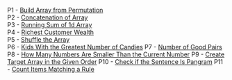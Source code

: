 P1 - [Build Array from Permutation](https://leetcode.com/problems/build-array-from-permutation/)</br>
P2 - [Concatenation of Array](https://leetcode.com/problems/concatenation-of-array/)</br>
P3 - [Running Sum of 1d Array](https://leetcode.com/problems/running-sum-of-1d-array/)</br>
P4 - [Richest Customer Wealth](https://leetcode.com/problems/richest-customer-wealth/)</br>
P5 - [Shuffle the Array](https://leetcode.com/problems/shuffle-the-array/)</br>
P6 - [Kids With the Greatest Number of Candies](https://leetcode.com/problems/kids-with-the-greatest-number-of-candies/)
P7 - [Number of Good Pairs](https://leetcode.com/problems/number-of-good-pairs/)
P8 - [How Many Numbers Are Smaller Than the Current Number](https://leetcode.com/problems/how-many-numbers-are-smaller-than-the-current-number/)
P9 - [Create Target Array in the Given Order](https://leetcode.com/problems/create-target-array-in-the-given-order/)
P10 - [Check if the Sentence Is Pangram](https://leetcode.com/problems/check-if-the-sentence-is-pangram/)
P11 - [Count Items Matching a Rule](https://leetcode.com/problems/count-items-matching-a-rule/)
